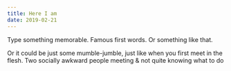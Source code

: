 ```yaml
---
title: Here I am
date: 2019-02-21
---
```



Type something memorable. Famous first words. Or something like that. 

Or it could be just some mumble-jumble, just like when you first meet in the flesh. Two socially awkward people meeting & not quite knowing what to do

